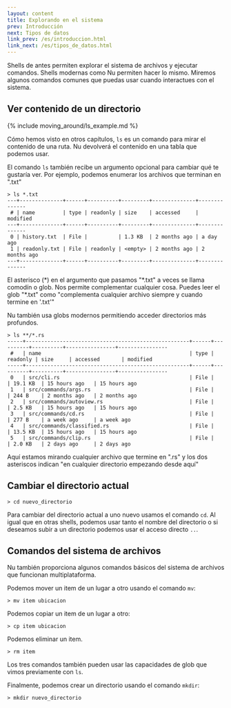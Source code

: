 ```yaml
---
layout: content
title: Explorando en el sistema
prev: Introducción
next: Tipos de datos
link_prev: /es/introduccion.html
link_next: /es/tipos_de_datos.html
---
```


Shells de antes permiten explorar el sistema de archivos y ejecutar comandos. Shells modernas como Nu permiten hacer lo mismo. Miremos algunos comandos comunes que puedas usar cuando interactues con el sistema.

## Ver contenido de un directorio

{% include moving_around/ls_example.md %}

Cómo hemos visto en otros capítulos, `ls` es un comando para mirar el contenido de una ruta. Nu devolverá el contenido en una tabla que podemos usar.

El comando `ls` también recibe un argumento opcional para cambiar qué te gustaría ver. Por ejemplo, podemos enumerar los archivos que terminan en ".txt"

```
> ls *.txt
---+--------------+------+----------+---------+--------------+--------------
 # | name         | type | readonly | size    | accessed     | modified 
---+--------------+------+----------+---------+--------------+--------------
 0 | history.txt  | File |          | 1.3 KB  | 2 months ago | a day ago 
 1 | readonly.txt | File | readonly | <empty> | 2 months ago | 2 months ago 
---+--------------+------+----------+---------+--------------+--------------
```

El asterisco  (\*) en el argumento que pasamos "\*.txt" a veces se llama comodín o glob. Nos permite complementar cualquier cosa. Puedes leer el glob "\*.txt" como "complementa cualquier archivo siempre y cuando termine en '.txt'"

Nu también usa globs modernos permitiendo acceder directorios más profundos.

```
> ls **/*.rs
-----+-----------------------------------------------------+------+----------+----------+----------------+----------------
 #   | name                                                | type | readonly | size     | accessed       | modified 
-----+-----------------------------------------------------+------+----------+----------+----------------+----------------
 0   | src/cli.rs                                          | File |          | 19.1 KB  | 15 hours ago   | 15 hours ago 
 1   | src/commands/args.rs                                | File |          | 244 B    | 2 months ago   | 2 months ago 
 2   | src/commands/autoview.rs                            | File |          | 2.5 KB   | 15 hours ago   | 15 hours ago 
 3   | src/commands/cd.rs                                  | File |          | 277 B    | a week ago     | a week ago 
 4   | src/commands/classified.rs                          | File |          | 13.5 KB  | 15 hours ago   | 15 hours ago 
 5   | src/commands/clip.rs                                | File |          | 2.0 KB   | 2 days ago     | 2 days ago
 ```
 
 Aquí estamos mirando cualquier archivo que termine en ".rs" y los dos asteriscos indican "en cualquier directorio empezando desde aquí"

## Cambiar el directorio actual

```
> cd nuevo_directorio
```

Para cambiar del directorio actual a uno nuevo usamos el comando `cd`. Al igual que en otras shells, podemos usar tanto el nombre del directorio o si deseamos subir a un directorio podemos usar el acceso directo `..`.

## Comandos del sistema de archivos

Nu también proporciona algunos comandos básicos del sistema de archivos que funcionan multiplataforma.

Podemos mover un item de un lugar a otro usando el comando `mv`:

```
> mv item ubicacion
```

Podemos copiar un item de un lugar a otro:

```
> cp item ubicacion
```

Podemos eliminar un item.

```
> rm item
```

Los tres comandos también pueden usar las capacidades de glob que vimos previamente con `ls`.

Finalmente, podemos crear un directorio usando el comando `mkdir`:

```
> mkdir nuevo_directorio
```
